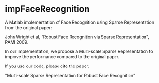 # impFaceRecognition

A Matlab implementation of Face Recognition using Sparse Representation from the original paper:

John Wright et al, "Robust Face Recognition via Sparse Representation", PAMI 2009.

In our implementation, we propose a Multi-scale Sparse Representation to improve the performance compared to the original paper.

If you use our code, please cite the paper: 

"Multi-scale Sparse Representation for Robust Face Recognition"
